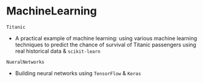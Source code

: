 # MachineLearning

`Titanic`
- A practical example of machine learning: using various machine learning techniques to predict the chance of survival of Titanic passengers using real historical data & `scikit-learn`

`NueralNetworks`
- Building neural networks using `TensorFlow` & `Keras`